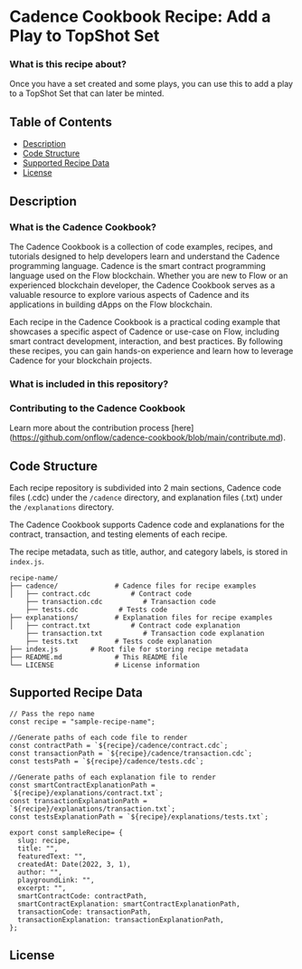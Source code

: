 # Cadence Cookbook Recipe: Add a Play to TopShot Set

### What is this recipe about?

Once you have a set created and some plays, you can use this to add a play to a TopShot Set that can later be minted.

## Table of Contents

- [Description](#description)
- [Code Structure](#code-structure)
- [Supported Recipe Data](#recipe-data)
- [License](#license)


## Description

### What is the Cadence Cookbook?

The Cadence Cookbook is a collection of code examples, recipes, and tutorials designed to help developers learn and understand the Cadence programming language. Cadence is the smart contract programming language used on the Flow blockchain. Whether you are new to Flow or an experienced blockchain developer, the Cadence Cookbook serves as a valuable resource to explore various aspects of Cadence and its applications in building dApps on the Flow blockchain.

Each recipe in the Cadence Cookbook is a practical coding example that showcases a specific aspect of Cadence or use-case on Flow, including smart contract development, interaction, and best practices. By following these recipes, you can gain hands-on experience and learn how to leverage Cadence for your blockchain projects.

### What is included in this repository?

### Contributing to the Cadence Cookbook

Learn more about the contribution process [here] (https://github.com/onflow/cadence-cookbook/blob/main/contribute.md).

## Code Structure

Each recipe repository is subdivided into 2 main sections, Cadence code files (.cdc) under the `/cadence` directory, and explanation files (.txt) under the `/explanations` directory.

The Cadence Cookbook supports Cadence code and explanations for the contract, transaction, and testing elements of each recipe.

The recipe metadata, such as title, author, and category labels, is stored in `index.js`.

```
recipe-name/
├── cadence/              # Cadence files for recipe examples
│   ├── contract.cdc          # Contract code
    ├── transaction.cdc          # Transaction code
    ├── tests.cdc          # Tests code
├── explanations/         # Explanation files for recipe examples
│   ├── contract.txt          # Contract code explanation
    ├── transaction.txt          # Transaction code explanation
    ├── tests.txt         # Tests code explanation
├── index.js        # Root file for storing recipe metadata
├── README.md             # This README file
└── LICENSE               # License information
```

## Supported Recipe Data

```
// Pass the repo name
const recipe = "sample-recipe-name";

//Generate paths of each code file to render
const contractPath = `${recipe}/cadence/contract.cdc`;
const transactionPath = `${recipe}/cadence/transaction.cdc`;
const testsPath = `${recipe}/cadence/tests.cdc`;

//Generate paths of each explanation file to render
const smartContractExplanationPath = `${recipe}/explanations/contract.txt`;
const transactionExplanationPath = `${recipe}/explanations/transaction.txt`;
const testsExplanationPath = `${recipe}/explanations/tests.txt`;

export const sampleRecipe= {
  slug: recipe,
  title: "",
  featuredText: "",
  createdAt: Date(2022, 3, 1),
  author: "",
  playgroundLink: "",
  excerpt: "",
  smartContractCode: contractPath,
  smartContractExplanation: smartContractExplanationPath,
  transactionCode: transactionPath,
  transactionExplanation: transactionExplanationPath,
};
```

## License